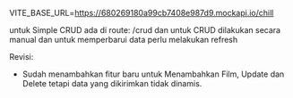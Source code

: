 VITE_BASE_URL=https://680269180a99cb7408e987d9.mockapi.io/chill

untuk Simple CRUD ada di route: /crud
dan untuk CRUD dilakukan secara manual dan untuk memperbarui data perlu melakukan refresh

Revisi: 
- Sudah menambahkan fitur baru untuk Menambahkan Film, Update dan Delete tetapi data yang dikirimkan tidak dinamis.
